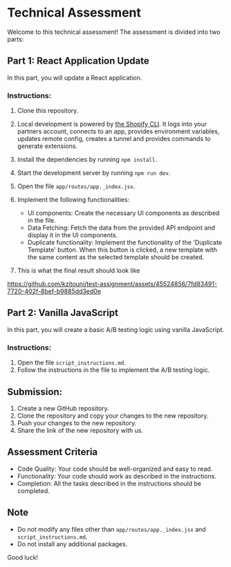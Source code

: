 # Technical Assessment

Welcome to this technical assessment! The assessment is divided into two parts:

## Part 1: React Application Update
In this part, you will update a React application.

### Instructions:
1. Clone this repository.
2. Local development is powered by [the Shopify CLI](https://shopify.dev/docs/apps/tools/cli). It logs into your partners account, connects to an app, provides environment variables, updates remote config, creates a tunnel and provides commands to generate extensions.
3. Install the dependencies by running `npm install`.
4. Start the development server by running `npm run dev`.
5. Open the file `app/routes/app._index.jsx`.
6. Implement the following functionalities:
    - UI components: Create the necessary UI components as described in the file.
    - Data Fetching: Fetch the data from the provided API endpoint and display it in the UI components.
    - Duplicate functionality: Implement the functionality of the 'Duplicate Template' button. When this button is clicked, a new template with the same content as the selected template should be created.
  
7. This is what the final result should look like


https://github.com/kzitouni/test-assignment/assets/45524856/7fd83491-7720-402f-8bef-b9885dd3ed0e


## Part 2: Vanilla JavaScript
In this part, you will create a basic A/B testing logic using vanilla JavaScript.

### Instructions:
1. Open the file `script_instructions.md`.
2. Follow the instructions in the file to implement the A/B testing logic.

## Submission:
1. Create a new GitHub repository.
2. Clone the repository and copy your changes to the new repository.
3. Push your changes to the new repository.
4. Share the link of the new repository with us.

## Assessment Criteria
- Code Quality: Your code should be well-organized and easy to read.
- Functionality: Your code should work as described in the instructions.
- Completion: All the tasks described in the instructions should be completed.

## Note
- Do not modify any files other than `app/routes/app._index.jsx` and `script_instructions.md`.
- Do not install any additional packages.

Good luck!
